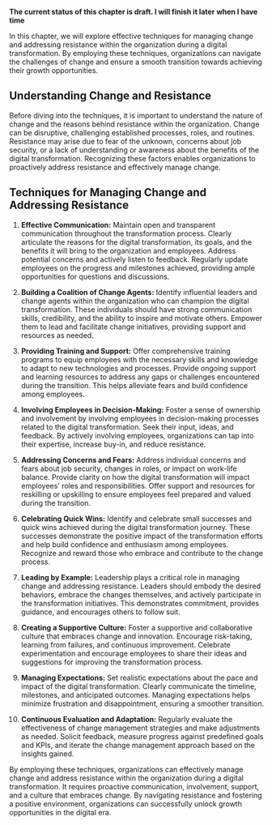**The current status of this chapter is draft. I will finish it later when I have time**

In this chapter, we will explore effective techniques for managing change and addressing resistance within the organization during a digital transformation. By employing these techniques, organizations can navigate the challenges of change and ensure a smooth transition towards achieving their growth opportunities.

**Understanding Change and Resistance**
---------------------------------------

Before diving into the techniques, it is important to understand the nature of change and the reasons behind resistance within the organization. Change can be disruptive, challenging established processes, roles, and routines. Resistance may arise due to fear of the unknown, concerns about job security, or a lack of understanding or awareness about the benefits of the digital transformation. Recognizing these factors enables organizations to proactively address resistance and effectively manage change.

**Techniques for Managing Change and Addressing Resistance**
------------------------------------------------------------

1. **Effective Communication:** Maintain open and transparent communication throughout the transformation process. Clearly articulate the reasons for the digital transformation, its goals, and the benefits it will bring to the organization and employees. Address potential concerns and actively listen to feedback. Regularly update employees on the progress and milestones achieved, providing ample opportunities for questions and discussions.

2. **Building a Coalition of Change Agents:** Identify influential leaders and change agents within the organization who can champion the digital transformation. These individuals should have strong communication skills, credibility, and the ability to inspire and motivate others. Empower them to lead and facilitate change initiatives, providing support and resources as needed.

3. **Providing Training and Support:** Offer comprehensive training programs to equip employees with the necessary skills and knowledge to adapt to new technologies and processes. Provide ongoing support and learning resources to address any gaps or challenges encountered during the transition. This helps alleviate fears and build confidence among employees.

4. **Involving Employees in Decision-Making:** Foster a sense of ownership and involvement by involving employees in decision-making processes related to the digital transformation. Seek their input, ideas, and feedback. By actively involving employees, organizations can tap into their expertise, increase buy-in, and reduce resistance.

5. **Addressing Concerns and Fears:** Address individual concerns and fears about job security, changes in roles, or impact on work-life balance. Provide clarity on how the digital transformation will impact employees' roles and responsibilities. Offer support and resources for reskilling or upskilling to ensure employees feel prepared and valued during the transition.

6. **Celebrating Quick Wins:** Identify and celebrate small successes and quick wins achieved during the digital transformation journey. These successes demonstrate the positive impact of the transformation efforts and help build confidence and enthusiasm among employees. Recognize and reward those who embrace and contribute to the change process.

7. **Leading by Example:** Leadership plays a critical role in managing change and addressing resistance. Leaders should embody the desired behaviors, embrace the changes themselves, and actively participate in the transformation initiatives. This demonstrates commitment, provides guidance, and encourages others to follow suit.

8. **Creating a Supportive Culture:** Foster a supportive and collaborative culture that embraces change and innovation. Encourage risk-taking, learning from failures, and continuous improvement. Celebrate experimentation and encourage employees to share their ideas and suggestions for improving the transformation process.

9. **Managing Expectations:** Set realistic expectations about the pace and impact of the digital transformation. Clearly communicate the timeline, milestones, and anticipated outcomes. Managing expectations helps minimize frustration and disappointment, ensuring a smoother transition.

10. **Continuous Evaluation and Adaptation:** Regularly evaluate the effectiveness of change management strategies and make adjustments as needed. Solicit feedback, measure progress against predefined goals and KPIs, and iterate the change management approach based on the insights gained.

By employing these techniques, organizations can effectively manage change and address resistance within the organization during a digital transformation. It requires proactive communication, involvement, support, and a culture that embraces change. By navigating resistance and fostering a positive environment, organizations can successfully unlock growth opportunities in the digital era.
